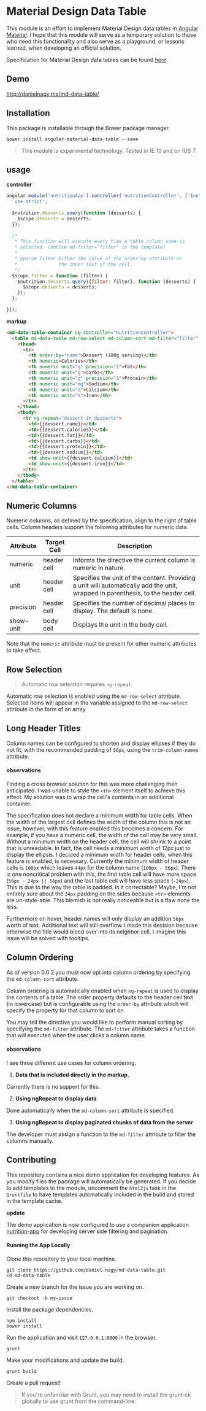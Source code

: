 # Material Design Data Table

This module is an effort to implement Material Design data tables in [Angular Material](https://material.angularjs.org/latest/#/). I hope that this module will serve as a temporary solution to those who need this functionality and also serve as a playground, or lessons learned, when developing an official solution.

Specification for Material Design data tables can be found [here](http://www.google.com/design/spec/components/data-tables.html).

## Demo

http://danielnagy.me/md-data-table/

## Installation
This package is installable through the Bower package manager.

```
bower install angular-material-data-table --save
```

> This module is experimental technology.
> Tested in IE 10 and on IOS 7.

## usage

**controller**

```javascript
angular.module('nutritionApp').controller('nutritionController', ['$nutrition', '$scope', function ($nutrition, $scope) {
  'use strict';
  
  $nutrition.desserts.query(function (desserts) {
    $scope.desserts = desserts;
  });
  
  /* 
   * This function will execute every time a table column name is
   * selected. (notice md-filter="filter" in the template)
   *
   * @param filter Either the value of the order-by attribute or
   *               the inner text of the cell.
   */
  $scope.filter = function (filter) {
    $nutrition.desserts.query({filter: filter}, function (desserts) {
      $scope.desserts = desserts;
    });
  };

}]);
```

**markup**

```html
<md-data-table-container ng-controller="nutritionController">
  <table md-data-table md-row-select md-column-sort md-filter="filter" trim-column-names>
    <thead>
      <tr>
        <th order-by="name">Dessert (100g serving)</th>
        <th numeric>Calories</th>
        <th numeric unit="g" precision="1">Fat</th>
        <th numeric unit="g">Carbs</th>
        <th numeric unit="g" precision="1">Protein</th>
        <th numeric unit="mg">Sodium</th>
        <th numeric unit="%">Calcium</th>
        <th numeric unit="%">Iron</th>
      </tr>
    </thead>
    <tbody>
      <tr ng-repeat="dessert in desserts">
        <td>{{dessert.name}}</td>
        <td>{{dessert.calories}}</td>
        <td>{{dessert.fat}}</td>
        <td>{{dessert.carbs}}</td>
        <td>{{dessert.protein}}</td>
        <td>{{dessert.sodium}}</td>
        <td show-unit>{{dessert.calcium}}</td>
        <td show-unit>{{dessert.iron}}</td>
      </tr>
    </tbody>
  </table>
</md-data-table-container>
```

## Numeric Columns

Numeric columns, as defined by the specification, align to the right of table cells. Column headers support the following attributes for numeric data.

| Attribute | Target Cell | Description |
| --------- | ----------- | ----------- |
| numeric   | header cell | Informs the directive the current column is numeric in nature. |
| unit      | header cell | Specifies the unit of the content. Providing a unit will automatically add the unit, wrapped in parenthesis, to the header cell. |
| precision | header cell | Specifies the number of decimal places to display. The default is none. |
| show-unit | body cell   | Displays the unit in the body cell. |


Note that the `numeric` attribute must be present for other numeric attributes to take effect.

## Row Selection

> Automatic row selection requires `ng-repeat`.

Automatic row selection is enabled using the `md-row-select` attribute. Selected items will appear in the variable assigned to the `md-row-select` attribute in the form of an array.

## Long Header Titles

Column names can be configured to shorten and display ellipses if they do not fit, with the recommended padding of `56px`, using the `trim-column-names` attribute.

#### observations

Finding a cross browser solution for this was more challenging then anticipated. I was unable to style the `<th>` element itself to achieve this effect. My solution was to wrap the cell's contents in an additional container.

The specification does not declare a minimum width for table cells. When the width of the largest cell defines the width of the column this is not an issue, however, with this feature enabled this becomes a concern. For example, if you have a numeric cell, the width of the cell may be very small. Without a minimum width on the header cell, the cell will shrink to a point that is unreadable. In fact, the cell needs a minimum width of 12px just to display the ellipsis. I decided a minimum width for header cells, when this feature is enabled, is necessary. Currently the minimum width of header cells is `100px` which leaves `44px` for the column name (`100px - 56px`). There is one noncritical problem with this, the first table cell will have more space (`56px - 24px || 56px`) and the last table cell will have less space (`-24px`). This is due to the way the table is padded. Is it correctable? Maybe, I'm not entirely sure about the `24px` padding on the sides because `<tr>` elements are un-style-able. This blemish is not really noticeable but is a flaw none the less.

Furthermore on hover, header names will only display an addition `56px` worth of text. Additional text will still overflow. I made this decision because otherwise the title would bleed over into its neighbor cell. I imagine this issue will be solved with tooltips.

## Column Ordering

As of version 0.0.2 you must now opt into column ordering by specifying the `md-column-sort` attribute.

Column ordering is automatically enabled when `ng-repeat` is used to display the contents of a table. The order property defaults to the header cell text (in lowercase) but is configurable using the `order-by` attribute which will specify the property for that column to sort on.

You may tell the directive you would like to perform manual sorting by specifying the `md-filter` attribute. The `md-filter` attribute takes a function that will executed when the user clicks a column name.

#### observations

I see three different use cases for column ordering.

1. **Data that is included directly in the markup.**

  Currently there is no support for this.

2. **Using ngRepeat to display data**

  Done automatically when the `md-column-sort` attribute is specified.

3. **Using ngRepeat to display paginated chunks of data from the server**

  The developer must assign a function to the `md-filter` attribute to filter the columns manually.

## Contributing

This repository contains a nice demo application for developing features. As you modify files the package will automatically be generated. If you decide to add templates to the module, uncomment the `html2js` task in the `Gruntfile` to have templates automatically included in the build and stored in the template cache.

**update**

The demo application is now configured to use a companion application [nutrition-app](https://github.com/daniel-nagy/nutrition-app) for developing server side filtering and pagination.

#### Running the App Locally

Clone this repository to your local machine.

```
git clone https://github.com/daniel-nagy/md-data-table.git
cd md-data-table
```

Create a new branch for the issue you are working on.

```
git checkout -b my-issue
```

Install the package dependencies.

```
npm install
bower install
```

Run the application and visit `127.0.0.1:8000` in the browser.

```
grunt
```

Make your modifications and update the build.

```
grunt build
```

Create a pull request!

> If you're unfamiliar with Grunt, you may need to install the grunt-cli globally to use grunt from the command-line.
